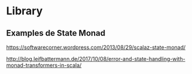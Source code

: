 # Library


## Examples de State Monad

https://softwarecorner.wordpress.com/2013/08/29/scalaz-state-monad/

http://blog.leifbattermann.de/2017/10/08/error-and-state-handling-with-monad-transformers-in-scala/
